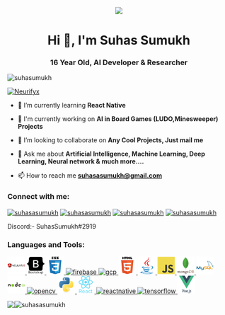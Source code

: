 <p align="center">
 <img src="https://camo.githubusercontent.com/f1c0fc76d120f760664938edd8e1818f9d407b03f8ce7d306e12094d8853b6a0/687474703a2f2f692e696d6775722e636f6d2f6337476d414a662e706e67">
</p>
<h1 align="center">Hi 👋, I'm Suhas Sumukh</h1>
<h3 align="center">16 Year Old, AI Developer & Researcher</h3>

<p align="left"> <img src="https://komarev.com/ghpvc/?username=suhasumukh&label=Profile%20views&color=0e75b6&style=flat" alt="suhasumukh" /> </p>

<p align="left"> <a href="https://twitter.com/Neurifyx" target="blank"><img src="https://img.shields.io/twitter/follow/Neurifyx?logo=twitter&style=for-the-badge" alt="Neurifyx" /></a> </p>

- 🌱 I’m currently learning **React Native**

- 🔭 I'm currently working on **AI in Board Games (LUDO,Minesweeper) Projects**

- 👯 I’m looking to collaborate on **Any Cool Projects, Just mail me**

- 💬 Ask me about **Artificial Intelligence, Machine Learning, Deep Learning, Neural network & much more....**

- 📫 How to reach me **suhasasumukh@gmail.com**

<h3 align="left">Connect with me:</h3>
<p align="left">
<a href="https://dev.to/suhasasumukh" target="blank"><img align="center" src="https://raw.githubusercontent.com/rahuldkjain/github-profile-readme-generator/master/src/images/icons/Social/devto.svg" alt="suhasasumukh" height="30" width="40" /></a>
<a href="https://twitter.com/suhasasumukh" target="blank"><img align="center" src="https://raw.githubusercontent.com/rahuldkjain/github-profile-readme-generator/master/src/images/icons/Social/twitter.svg" alt="suhasasumukh" height="30" width="40" /></a>
<a href="https://stackoverflow.com/users/14512347/suhas-sumukh" target="blank">
 <a href="https://g.dev/suhasasumukh" target="blank"><img align="center" src="https://seeklogo.com/images/G/google-developers-logo-F8BF3155AC-seeklogo.com.png" alt="suhasasumukh" height="30" width="40" /></a>
 <a href="https://stackoverflow.com/users/14512347/suhas-sumukh" target="blank"><img align="center" src="https://raw.githubusercontent.com/rahuldkjain/github-profile-readme-generator/master/src/images/icons/Social/stack-overflow.svg" alt="suhasasumukh" height="30" width="40" /></a>
<p>Discord:- SuhasSumukh#2919</p>
</p>

<h3 align="left">Languages and Tools:</h3>
<p align="left"> <a href="https://angular.io" target="_blank" rel="noreferrer"> <img src="https://raw.githubusercontent.com/devicons/devicon/master/icons/angularjs/angularjs-original-wordmark.svg" alt="angularjs" width="40" height="40"/> </a> <a href="https://getbootstrap.com" target="_blank" rel="noreferrer"> <img src="https://raw.githubusercontent.com/devicons/devicon/master/icons/bootstrap/bootstrap-plain-wordmark.svg" alt="bootstrap" width="40" height="40"/> </a> <a href="https://www.w3schools.com/css/" target="_blank" rel="noreferrer"> <img src="https://raw.githubusercontent.com/devicons/devicon/master/icons/css3/css3-original-wordmark.svg" alt="css3" width="40" height="40"/> </a> <a href="https://firebase.google.com/" target="_blank" rel="noreferrer"> <img src="https://www.vectorlogo.zone/logos/firebase/firebase-icon.svg" alt="firebase" width="40" height="40"/> </a> <a href="https://cloud.google.com" target="_blank" rel="noreferrer"> <img src="https://www.vectorlogo.zone/logos/google_cloud/google_cloud-icon.svg" alt="gcp" width="40" height="40"/> </a> <a href="https://www.w3.org/html/" target="_blank" rel="noreferrer"> <img src="https://raw.githubusercontent.com/devicons/devicon/master/icons/html5/html5-original-wordmark.svg" alt="html5" width="40" height="40"/> </a> <a href="https://www.java.com" target="_blank" rel="noreferrer"> <img src="https://raw.githubusercontent.com/devicons/devicon/master/icons/java/java-original.svg" alt="java" width="40" height="40"/> </a> <a href="https://developer.mozilla.org/en-US/docs/Web/JavaScript" target="_blank" rel="noreferrer"> <img src="https://raw.githubusercontent.com/devicons/devicon/master/icons/javascript/javascript-original.svg" alt="javascript" width="40" height="40"/> </a> <a href="https://www.mongodb.com/" target="_blank" rel="noreferrer"> <img src="https://raw.githubusercontent.com/devicons/devicon/master/icons/mongodb/mongodb-original-wordmark.svg" alt="mongodb" width="40" height="40"/> </a> <a href="https://www.mysql.com/" target="_blank" rel="noreferrer"> <img src="https://raw.githubusercontent.com/devicons/devicon/master/icons/mysql/mysql-original-wordmark.svg" alt="mysql" width="40" height="40"/> </a> <a href="https://nodejs.org" target="_blank" rel="noreferrer"> <img src="https://raw.githubusercontent.com/devicons/devicon/master/icons/nodejs/nodejs-original-wordmark.svg" alt="nodejs" width="40" height="40"/> </a> <a href="https://opencv.org/" target="_blank" rel="noreferrer"> <img src="https://www.vectorlogo.zone/logos/opencv/opencv-icon.svg" alt="opencv" width="40" height="40"/> </a> <a href="https://www.python.org" target="_blank" rel="noreferrer"> <img src="https://raw.githubusercontent.com/devicons/devicon/master/icons/python/python-original.svg" alt="python" width="40" height="40"/> </a> <a href="https://reactjs.org/" target="_blank" rel="noreferrer"> <img src="https://raw.githubusercontent.com/devicons/devicon/master/icons/react/react-original-wordmark.svg" alt="react" width="40" height="40"/> </a> <a href="https://reactnative.dev/" target="_blank" rel="noreferrer"> <img src="https://reactnative.dev/img/header_logo.svg" alt="reactnative" width="40" height="40"/> </a> <a href="https://www.tensorflow.org" target="_blank" rel="noreferrer"> <img src="https://www.vectorlogo.zone/logos/tensorflow/tensorflow-icon.svg" alt="tensorflow" width="40" height="40"/> </a> <a href="https://vuejs.org/" target="_blank" rel="noreferrer"> <img src="https://raw.githubusercontent.com/devicons/devicon/master/icons/vuejs/vuejs-original-wordmark.svg" alt="vuejs" width="40" height="40"/> </a> </p>


<p><img align="left" src="https://github-readme-stats.vercel.app/api/top-langs/?username=suhasasumukh&count_private=true&langs_count=7&layout=compact" /></p>


<p><img align="left" src="https://github-readme-streak-stats.herokuapp.com/?user=suhasasumukh&" alt="suhasasumukh" /></p>

